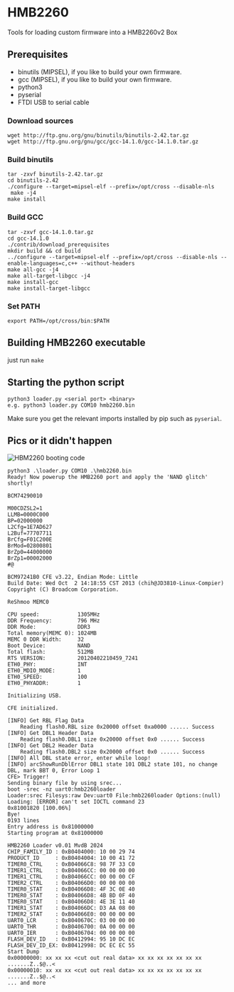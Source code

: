 # HMB2260
Tools for loading custom firmware into a HMB2260v2 Box

## Prerequisites 
- binutils (MIPSEL), if you like to build your own firmware.
- gcc (MIPSEL), if you like to build your own firmware.
- python3
- pyserial
- FTDI USB to serial cable


### Download sources
```
wget http://ftp.gnu.org/gnu/binutils/binutils-2.42.tar.gz
wget http://ftp.gnu.org/gnu/gcc/gcc-14.1.0/gcc-14.1.0.tar.gz
```

### Build binutils
```
tar -zxvf binutils-2.42.tar.gz
cd binutils-2.42
./configure --target=mipsel-elf --prefix=/opt/cross --disable-nls
 make -j4
make install
```

### Build GCC
```
tar -zxvf gcc-14.1.0.tar.gz
cd gcc-14.1.0
./contrib/download_prerequisites
mkdir build && cd build
../configure --target=mipsel-elf --prefix=/opt/cross --disable-nls --enable-languages=c,c++ --without-headers
make all-gcc -j4
make all-target-libgcc -j4
make install-gcc
make install-target-libgcc
```

### Set PATH
```
export PATH=/opt/cross/bin:$PATH
```

## Building HMB2260 executable
just run `make`

## Starting the python script
```
python3 loader.py <serial port> <binary>
e.g. python3 loader.py COM10 hmb2260.bin

````
Make sure you get the relevant imports installed by pip such as `pyserial`.

## Pics or it didn't happen
![HBM2260 booting code](/images/hmb2260.gif)

```
python3 .\loader.py COM10 .\hmb2260.bin
Ready! Now powerup the HMB2260 port and apply the 'NAND glitch' shortly!

BCM74290010

M00CDZSL2=1
LLMB=0000C000
BP=02000000
L2Cfg=1E7AD627
L2Buf=77707711
BrCfg=F01C200E
BrMod=02800801
BrZp0=44000000
BrZp1=00002000
#@

BCM97241B0 CFE v3.22, Endian Mode: Little
Build Date: Wed Oct  2 14:18:55 CST 2013 (chih@JD3810-Linux-Compier)
Copyright (C) Broadcom Corporation.

ReShmoo MEMC0

CPU speed:            1305MHz
DDR Frequency:        796 MHz
DDR Mode:             DDR3
Total memory(MEMC 0): 1024MB
MEMC 0 DDR Width:     32
Boot Device:          NAND
Total flash:          512MB
RTS VERSION:          20120402210459_7241
ETH0_PHY:             INT
ETH0_MDIO_MODE:       1
ETH0_SPEED:           100
ETH0_PHYADDR:         1

Initializing USB.

CFE initialized.

[INFO] Get RBL Flag Data
    Reading flash0.RBL size 0x20000 offset 0xa0000 ...... Success
[INFO] Get DBL1 Header Data
    Reading flash0.DBL1 size 0x20000 offset 0x0 ...... Success
[INFO] Get DBL2 Header Data
    Reading flash0.DBL2 size 0x20000 offset 0x0 ...... Success
[INFO] All DBL state error, enter while loop!
[INFO] arcShowRunDblError DBL1 state 101 DBL2 state 101, no change DBL, mark BBT 0, Error Loop 1
CFE> Trigger!
Sending binary file by using srec...
boot -srec -nz uart0:hmb2260loader
Loader:srec Filesys:raw Dev:uart0 File:hmb2260loader Options:(null)
Loading: [ERROR] can't set IOCTL command 23
0x81001820 [100.06%]
Bye!
0193 lines
Entry address is 0x81000000
Starting program at 0x81000000

HMB2260 Loader v0.01 MvdB 2024
CHIP_FAMILY_ID : 0xB0404000: 10 00 29 74 
PRODUCT_ID     : 0xB0404004: 10 00 41 72
TIMER0_CTRL    : 0xB04066C8: 98 7F 33 C0
TIMER1_CTRL    : 0xB04066CC: 00 00 00 00
TIMER1_CTRL    : 0xB04066CC: 00 00 00 CF
TIMER2_CTRL    : 0xB04066D0: 00 00 00 00
TIMER0_STAT    : 0xB04066D8: 4F 3C 0E 40 
TIMER0_STAT    : 0xB04066D8: 4B BD 0F 40
TIMER0_STAT    : 0xB04066D8: 4E 3E 11 40
TIMER1_STAT    : 0xB04066DC: D3 AA 08 00
TIMER2_STAT    : 0xB04066E0: 00 00 00 00
UART0_LCR      : 0xB040670C: 03 00 00 00 
UART0_THR      : 0xB0406700: 0A 00 00 00 
UART0_IER      : 0xB0406704: 00 00 00 00
FLASH_DEV_ID   : 0xB0412994: 95 10 DC EC 
FLASH_DEV_ID_EX: 0xB0412998: DC EC EC 55 
Start Dump
0x00000000: xx xx xx <cut out real data> xx xx xx xx xx xx xx     .......Z..$@..<
0x00000010: xx xx xx <cut out real data> xx xx xx xx xx xx xx     .......Z..$@..<
... and more
```